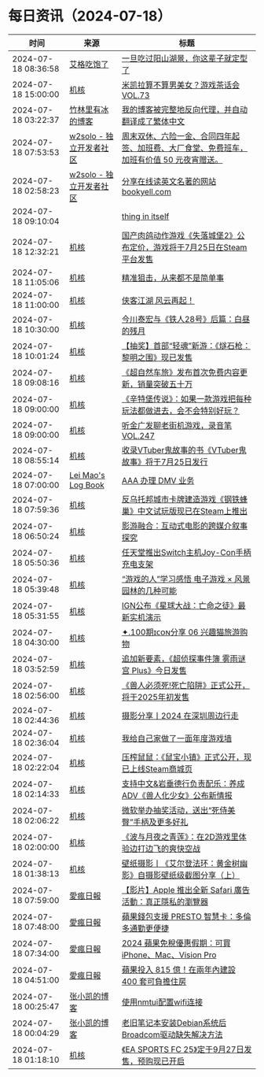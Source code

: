 ﻿# 每日资讯（2024-07-18）

|时间|来源|标题|
|---|---|---|
|2024-07-18 08:36:58|[艾格吃饱了](https://feedpress.me/wx-aigechibaole)|[一旦吃过阳山湖景，你这辈子就定型了](http://mp.weixin.qq.com/s?__biz=MjM5NTYxODQyMA%3D%3D&mid=2653456297&idx=1&sn=e6f25d6964afef406cdfa2f391a4c137)|
|2024-07-18 15:00:00|[机核](https://www.gcores.com/rss)|[米凯拉算不算男美女？游戏茶话会 VOL.73](https://www.gcores.com/radios/184850)|
|2024-07-18 03:22:37|[竹林里有冰的博客](https://zhul.in/rss.xml)|[我的博客被完整地反向代理，并自动翻译成了繁体中文](https://zhul.in/2024/07/18/my-blog-is-completely-proxied-and-translated-into-traditional-chinese/)|
|2024-07-18 07:53:53|[w2solo - 独立开发者社区](https://w2solo.com/topics/feed)|[周末双休、六险一金、合同四年起签、加班费、大厂食堂、免费班车，加班有价值 50 元夜宵赠送。](https://w2solo.com/topics/4779)|
|2024-07-18 02:58:23|[w2solo - 独立开发者社区](https://w2solo.com/topics/feed)|[分享在线读英文名著的网站 bookyell.com](https://w2solo.com/topics/4778)|
|2024-07-18 09:10:04|[](http://blog.fivest.one/feed)|[thing in itself](https://blog.fivest.one/archives/6816)|
|2024-07-18 12:32:21|[机核](https://www.gcores.com/rss)|[国产肉鸽动作游戏《失落城堡2》公布定价，游戏将于7月25日在Steam平台发售](https://www.gcores.com/articles/185196)|
|2024-07-18 11:05:06|[机核](https://www.gcores.com/rss)|[精准狙击，从来都不是简单事](https://www.gcores.com/articles/185190)|
|2024-07-18 11:00:00|[机核](https://www.gcores.com/rss)|[侠客江湖 风云再起！](https://www.gcores.com/videos/185178)|
|2024-07-18 10:30:00|[机核](https://www.gcores.com/rss)|[今川泰宏与《铁人28号》后篇：白昼的残月](https://www.gcores.com/videos/184651)|
|2024-07-18 10:01:24|[机核](https://www.gcores.com/rss)|[【抽奖】首部“轻魂”新游：《燧石枪：黎明之围》现已发售](https://www.gcores.com/articles/185188)|
|2024-07-18 09:08:16|[机核](https://www.gcores.com/rss)|[《超自然车旅》发布首次免费内容更新，销量突破五十万](https://www.gcores.com/articles/185186)|
|2024-07-18 09:00:00|[机核](https://www.gcores.com/rss)|[《辛特堡传说》：如果一款游戏把每种玩法都做进去，会不会特别好玩？](https://www.gcores.com/articles/184911)|
|2024-07-18 09:00:00|[机核](https://www.gcores.com/rss)|[听金广发聊老街机游戏，录音笔 VOL.247](https://www.gcores.com/radios/183699)|
|2024-07-18 08:55:14|[机核](https://www.gcores.com/rss)|[收录VTuber鬼故事的书《VTuber鬼故事》将于7月25日发行](https://www.gcores.com/articles/185184)|
|2024-07-18 07:00:00|[Lei Mao's Log Book](https://leimao.github.io/atom.xml)|[AAA 办理 DMV 业务](https://leimao.github.io/essay/AAA%E5%8A%9E%E7%90%86DMV%E4%B8%9A%E5%8A%A1/)|
|2024-07-18 07:59:36|[机核](https://www.gcores.com/rss)|[反乌托邦城市卡牌建造游戏《钢铁蜂巢》中文试玩版现已在Steam上推出](https://www.gcores.com/articles/185183)|
|2024-07-18 06:50:24|[机核](https://www.gcores.com/rss)|[影游融合：互动式电影的跨媒介叙事探究](https://www.gcores.com/articles/185177)|
|2024-07-18 05:50:36|[机核](https://www.gcores.com/rss)|[任天堂推出Switch主机Joy-Con手柄充电支架](https://www.gcores.com/articles/185175)|
|2024-07-18 05:39:48|[机核](https://www.gcores.com/rss)|[“游戏的人”学习感悟 电子游戏 × 风景园林的几种可能](https://www.gcores.com/articles/185099)|
|2024-07-18 05:31:55|[机核](https://www.gcores.com/rss)|[IGN公布《星球大战：亡命之徒》最新实机演示](https://www.gcores.com/articles/185173)|
|2024-07-18 04:30:00|[机核](https://www.gcores.com/rss)|[✦.100期ɪᴄᴏɴ分享 06 兴趣猫旅游购物](https://www.gcores.com/articles/185162)|
|2024-07-18 03:52:59|[机核](https://www.gcores.com/rss)|[追加新要素，《超侦探事件簿 雾雨谜宫 Plus》今日发售](https://www.gcores.com/articles/185171)|
|2024-07-18 02:56:00|[机核](https://www.gcores.com/rss)|[《兽人必须死!死亡陷阱》正式公开，将于2025年初发售](https://www.gcores.com/articles/185161)|
|2024-07-18 02:44:36|[机核](https://www.gcores.com/rss)|[摄影分享丨2024 在深圳周边行走](https://www.gcores.com/articles/185159)|
|2024-07-18 02:36:04|[机核](https://www.gcores.com/rss)|[我给自己家做了一面年度游戏墙](https://www.gcores.com/videos/185157)|
|2024-07-18 02:22:04|[机核](https://www.gcores.com/rss)|[压榨鼠鼠：《鼠宝小镇》正式公开，现已上线Steam商城页](https://www.gcores.com/articles/185166)|
|2024-07-18 02:14:33|[机核](https://www.gcores.com/rss)|[支持中文&岩垂德行负责配乐：养成ADV《兽人化少女》公布新情报](https://www.gcores.com/articles/185163)|
|2024-07-18 02:06:22|[机核](https://www.gcores.com/rss)|[微软举办抽奖活动，送出“死侍美臀”手柄及更多好礼](https://www.gcores.com/articles/185164)|
|2024-07-18 02:00:00|[机核](https://www.gcores.com/rss)|[《波与月夜之青莲》：在2D游戏里体验边打边飞的爽快空战](https://www.gcores.com/articles/184837)|
|2024-07-18 01:38:13|[机核](https://www.gcores.com/rss)|[壁纸摄影丨《艾尔登法环：黄金树幽影》自摄影壁纸级截图分享（上）](https://www.gcores.com/articles/185031)|
|2024-07-18 07:59:00|[愛瘋日報](http://www.iphonetaiwan.org/feeds/posts/default)|[【影片】Apple 推出全新 Safari 廣告活動：真正隱私的瀏覽器](https://www.iphonetaiwan.org/2024/07/apple-safari-privacy.html)|
|2024-07-18 07:48:00|[愛瘋日報](http://www.iphonetaiwan.org/feeds/posts/default)|[蘋果錢包支援 PRESTO 智慧卡：多倫多通勤更便捷](https://www.iphonetaiwan.org/2024/07/apple-wallet-presto-toronto.html)|
|2024-07-18 07:34:00|[愛瘋日報](http://www.iphonetaiwan.org/feeds/posts/default)|[2024 蘋果免稅優惠假期：可買 iPhone、Mac、Vision Pro](https://www.iphonetaiwan.org/2024/07/apple-2024-sales-tax-free.html)|
|2024-07-18 04:51:00|[愛瘋日報](http://www.iphonetaiwan.org/feeds/posts/default)|[蘋果投入 815 億！在兩年內建設 400 套可負擔住房](https://www.iphonetaiwan.org/2024/07/apple-bay-area-housing-innovation-fund.html)|
|2024-07-18 00:25:47|[张小凯的博客](https://jasonkayzk.github.io/atom.xml)|[使用nmtui配置wifi连接](https://jasonkayzk.github.io/2024/07/18/%E4%BD%BF%E7%94%A8nmtui%E9%85%8D%E7%BD%AEwifi%E8%BF%9E%E6%8E%A5/)|
|2024-07-18 00:04:29|[张小凯的博客](https://jasonkayzk.github.io/atom.xml)|[老旧笔记本安装Debian系统后Broadcom驱动缺失解决方法](https://jasonkayzk.github.io/2024/07/18/%E8%80%81%E6%97%A7%E7%AC%94%E8%AE%B0%E6%9C%AC%E5%AE%89%E8%A3%85Debian%E7%B3%BB%E7%BB%9F%E5%90%8EBroadcom%E9%A9%B1%E5%8A%A8%E7%BC%BA%E5%A4%B1%E8%A7%A3%E5%86%B3%E6%96%B9%E6%B3%95/)|
|2024-07-18 01:18:10|[机核](https://www.gcores.com/rss)|[《EA SPORTS FC 25》定于9月27日发售，预购现已开启](https://www.gcores.com/articles/185160)|
